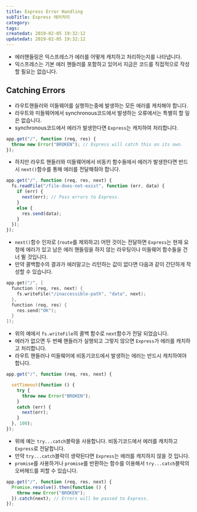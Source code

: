 ```yaml
---
title: Express Error Handling
subTitle: Express 에러처리
category: 
tags: 
createdat: 2019-02-05 19:32:12
updatedat: 2019-02-05 19:32:12
---
```


* 에러핸들링은 익스프레스가 에러를 어떻게 캐치하고 처리하는지를 나타냅니다.
* 익스프레스는 기본 에러 핸들러를 포함하고 있어서 지금은 코드를 직접적으로
  작성할 필요는 없습니다.

## Catching Errors

* 라우트핸들러와 미들웨어를 실행하는중에 발생하는 모든 에러를 캐치해야 합니다.
* 라우트와 미들웨어에서 synchronous코드에서 발생하는 오류에서는 특별히 할 일은
  없습니다.
* synchronous코드에서 에러가 발생한다면 `Express`는 캐치하여 처리합니다. 

```js
app.get("/", function (req, res) {
  throw new Error("BROKEN"); // Express will catch this on its own.
});
```

* 하지만 라우트 핸들러와 미들웨어에서 비동키 함수들에서 에러가 발생한다면
  반드시 `next()`함수를 통해 에러를 전달해줘야 합니다.

```js
app.get("/", function (req, res, next) {
  fs.readFile("/file-does-not-exist", function (err, data) {
    if (err) {
      next(err); // Pass errors to Express.
    }
    else {
      res.send(data);
    }
  });
});
```

* `next()`함수 인자로 (`route`를 제외하고) 어떤 것이는 전달하면 `Express`는
  현재 요청에 에러가 있고 남은 에러 핸들링을 하지 않는 라우팅이나 미들웨어
  함수들을 건너 뛸 것입니다.
* 만약 콜백함수의 결과가 에러말고는 리턴하는 값이 없다면 다음과 같이 간단하게
  작성할 수 있습니다.

```go
app.get("/", [
  function (req, res, next) {
    fs.writeFile("/inaccessible-path", "data", next);
  },
  function (req, res) {
    res.send("OK");
  }
]);
```

* 위의 예에서 `fs.writeFile`의 콜백 함수로 `next`함수가 전달 되었습니다.
* 에러가 없으면 두 번째 핸들러가 실행되고 그렇지 않으면 `Express`가 에러를
  캐치하고 처리합니다.
* 라우트 핸들러나 미들웨어에 비동기코드에서 발생하는 에러는 반드시 캐치하여야
  합니다. 

```js
app.get("/", function (req, res, next) {

  setTimeout(function () {
    try {
      throw new Error("BROKEN");
    }
    catch (err) {
      next(err);
    }
  }, 100);
});
```

* 위에 예는 `try...catch`블락을 사용합니다. 비동기코드에서 에러를 캐치하고
  `Express`로 전달합니다.
* 만약 `try...catch`블락이 생략된다면 `Express`는 에러를 캐치하지 않을 것
  입니다.
* `promise`를 사용하거나 `promise`를 반환하는 함수를 이용해서
  `try...catch`블락의 오버헤드를 피할 수 있습니다.

```js
app.get("/", function (req, res, next) {
  Promise.resolve().then(function () {
    throw new Error("BROKEN");
  }).catch(next); // Errors will be passed to Express.
});
```
